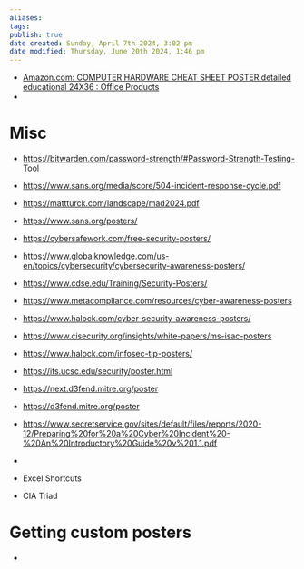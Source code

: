 ```yaml
---
aliases: 
tags: 
publish: true
date created: Sunday, April 7th 2024, 3:02 pm
date modified: Thursday, June 20th 2024, 1:46 pm
---
```


- [Amazon.com: COMPUTER HARDWARE CHEAT SHEET POSTER detailed educational 24X36 : Office Products](https://www.amazon.com/dp/B00B8CGTMM/?coliid=I2NUWW7D2ZXDJ3&colid=7TNCPHDLWHYB&ref_=list_c_wl_lv_ov_lig_dp_it&th=1) 
- 

# Misc
- https://bitwarden.com/password-strength/#Password-Strength-Testing-Tool
- https://www.sans.org/media/score/504-incident-response-cycle.pdf
- https://mattturck.com/landscape/mad2024.pdf
- https://www.sans.org/posters/
- https://cybersafework.com/free-security-posters/
- https://www.globalknowledge.com/us-en/topics/cybersecurity/cybersecurity-awareness-posters/
- https://www.cdse.edu/Training/Security-Posters/
- https://www.metacompliance.com/resources/cyber-awareness-posters
- https://www.halock.com/cyber-security-awareness-posters/
- https://www.cisecurity.org/insights/white-papers/ms-isac-posters
- https://www.halock.com/infosec-tip-posters/
- https://its.ucsc.edu/security/poster.html
- https://next.d3fend.mitre.org/poster
- https://d3fend.mitre.org/poster
- https://www.secretservice.gov/sites/default/files/reports/2020-12/Preparing%20for%20a%20Cyber%20Incident%20-%20An%20Introductory%20Guide%20v%201.1.pdf
- 

- Excel Shortcuts
- CIA Triad

# Getting custom posters
- 